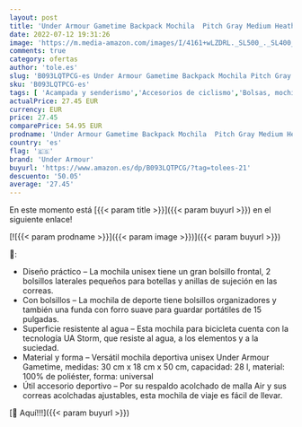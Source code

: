 ```yaml
---
layout: post
title: 'Under Armour Gametime Backpack Mochila  Pitch Gray Medium Heather/Black/Black  Talla única Unisex'
date: 2022-07-12 19:31:26
image: 'https://m.media-amazon.com/images/I/4161+wLZDRL._SL500_._SL400_.jpg'
comments: true
category: ofertas
author: 'tole.es'
slug: 'B093LQTPCG-es Under Armour Gametime Backpack Mochila Pitch Gray Medium...'
sku: 'B093LQTPCG-es'
tags: [ 'Acampada y senderismo','Accesorios de ciclismo','Bolsas, mochilas y alforjas de ciclismo','Ciclismo','Deportes y aire libre','Mochilas de ciclismo','Mochilas de marcha','Mochilas y bolsas','Ropa y equipamiento para ocio al aire libre','Ropa y equipo para deportes','backpack','mochila','under armour','🇪🇸', ]
actualPrice: 27.45 EUR
currency: EUR
price: 27.45
comparePrice: 54.95 EUR
prodname: 'Under Armour Gametime Backpack Mochila  Pitch Gray Medium Heather/Black/Black  Talla única Unisex'
country: 'es'
flag: '🇪🇸'
brand: 'Under Armour'
buyurl: 'https://www.amazon.es/dp/B093LQTPCG/?tag=tolees-21'
descuento: '50.05'
average: '27.45'
---
```


En este momento está [{{< param title >}}]({{< param buyurl >}}) en el siguiente enlace!

[![{{< param prodname >}}]({{< param image >}})]({{< param buyurl >}})

🔎:

- Diseño práctico – La mochila unisex tiene un gran bolsillo frontal, 2 bolsillos laterales pequeños para botellas y anillas de sujeción en las correas.
- Con bolsillos – La mochila de deporte tiene bolsillos organizadores y también una funda con forro suave para guardar portátiles de 15 pulgadas.
- Superficie resistente al agua – Esta mochila para bicicleta cuenta con la tecnología UA Storm, que resiste al agua, a los elementos y a la suciedad.
- Material y forma – Versátil mochila deportiva unisex Under Armour Gametime, medidas: 30 cm x 18 cm x 50 cm, capacidad: 28 l, material: 100% de poliéster, forma: universal
- Útil accesorio deportivo – Por su respaldo acolchado de malla Air y sus correas acolchadas ajustables, esta mochila de viaje es fácil de llevar.

[🛒 Aquí!!!]({{< param buyurl >}})
